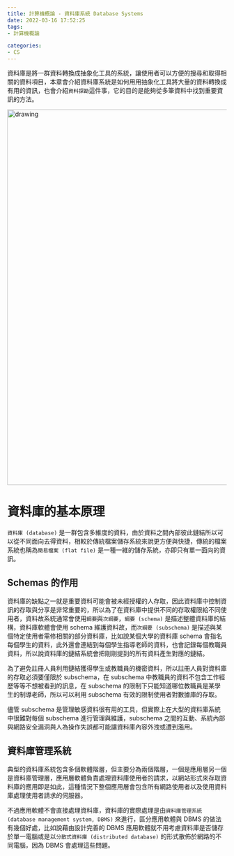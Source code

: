 ```yaml
---
title: 計算機概論 - 資料庫系統 Database Systems
date: 2022-03-16 17:52:25
tags:
- 計算機概論

categories:
- CS
---
```


資料庫是將一群資料轉換成抽象化工具的系統，讓使用者可以方便的搜尋和取得相關的資料項目，本章會介紹資料庫系統是如何用用抽象化工具將大量的資料轉換成有用的資訊，也會介紹`資料探勘`這件事，它的目的是能夠從多筆資料中找到重要資訊的方法。

<img src="https://saturnvpn.com/wp-content/uploads/2017/10/Introduction-to-Computerized-Database.png" alt="drawing" width="860"/>

<!-- more -->

# 資料庫的基本原理
`資料庫 (database)` 是一群包含多維度的資料，由於資料之間內部彼此鏈結所以可以從不同面向去得資料，相較於傳統檔案儲存系統來說更方便與快捷，傳統的檔案系統也稱為`簡易檔案 (flat file)` 是一種一維的儲存系統，亦即只有單一面向的資訊。
## Schemas 的作用
資料庫的缺點之一就是重要資料可能會被未經授權的人存取，因此資料庫中控制資訊的存取與分享是非常重要的，所以為了在資料庫中提供不同的存取權限給不同使用者，資料故系統通常會使用`綱要`與`次綱要`，`綱要 (schema)` 是描述整體資料庫的結構，資料庫軟體會使用 schema 維護資料故，而`次綱要 (subschema)` 是描述與某個特定使用者需修相關的部分資料庫，比如說某個大學的資料庫 schema 會指名每個學生的資料，此外還會連結到每個學生指導老師的資料，也會記錄每個教職員資料，所以說資料庫的鏈結系統會把剛剛提到的所有資料產生對應的鏈結。

為了避免註冊人員利用鏈結獲得學生或教職員的機密資料，所以註冊人員對資料庫的存取必須要僅限於 subschema，在 subschema 中教職員的資料不包含工作經歷等等不想被看到的訊息，在 subschema 的限制下只能知道哪位教職員是某學生的制導老師，所以可以利用 subschema 有效的限制使用者對數據庫的存取。

儘管 subschema 是管理敏感資料很有用的工具，但實際上在大型的資料庫系統中很難對每個 subschema 進行管理與維護，subschema 之間的互動、系統內部與網路安全漏洞與人為操作失誤都可能讓資料庫內容外洩或遭到濫用。

## 資料庫管理系統
典型的資料庫系統包含多個軟體階層，但主要分為兩個階層，一個是應用層另一個是資料庫管理層，應用層軟體負責處理資料庫使用者的請求，以網站形式來存取資料庫的應用即是如此，這種情況下整個應用層會包含所有網路使用者以及使用資料庫處理使用者請求的伺服器。

不過應用軟體不會直接處理資料庫，資料庫的實際處理是由`資料庫管理系統 (database management system, DBMS)` 來進行，區分應用軟體與 DBMS 的做法有幾個好處，比如說藉由設計完善的 DBMS 應用軟體就不用考慮資料庫是否儲存於單一電腦或是以`分散式資料庫 (distributed database)` 的形式散佈於網路的不同電腦，因為 DBMS 會處理這些問題。